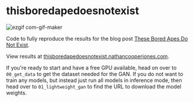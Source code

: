 # thisboredapedoesnotexist

![ezgif com-gif-maker](https://user-images.githubusercontent.com/31417712/143785778-69d93e1a-0210-4b8d-8f7a-d283989a0e4c.gif) 

Code to fully reproduce the results for the blog post [These Bored Apes Do Not Exist]().

View results at [thisboredapedoesnotexist.nathancooperjones.com](https://thisboredapedoesnotexist.nathancooperjones.com/).

If you're ready to start and have a free GPU available, head on over to ``00_get_data`` to get the dataset needed for the GAN. If you do not want to train any models, but instead just run all models in inference mode, then head over to ``01_lightweight_gan`` to find the URL to download the model weights.
